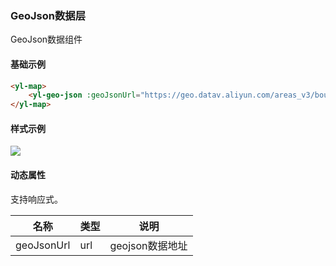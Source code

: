 ### GeoJson数据层

GeoJson数据组件

#### 基础示例

```html
<yl-map>
	<yl-geo-json :geoJsonUrl="https://geo.datav.aliyun.com/areas_v3/bound/510000.json"></yl-geo-json>
</yl-map>
```



#### 样式示例

![](D:\test\vue2-openlayers\docs\.vuepress\public\images\yl-geo-json.png)



#### **动态属性**

支持响应式。

| 名称       | 类型 | 说明            |
| ---------- | ---- | --------------- |
| geoJsonUrl | url  | geojson数据地址 |

